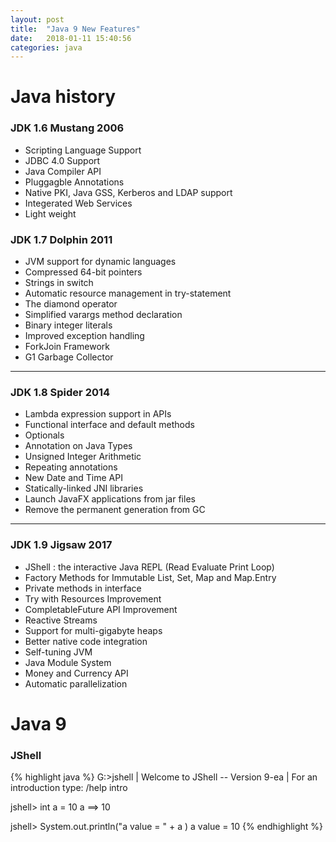 ```yaml
---
layout: post
title:  "Java 9 New Features"
date:   2018-01-11 15:40:56
categories: java
---
```

# Java history
### JDK 1.6 Mustang 2006
- Scripting Language Support
- JDBC 4.0 Support
- Java Compiler API
- Pluggagble Annotations
- Native PKI, Java GSS, Kerberos and LDAP support
- Integerated Web Services
- Light weight

### JDK 1.7 Dolphin 2011
- JVM support for dynamic languages
- Compressed 64-bit pointers
- Strings in switch
- Automatic resource management in try-statement
- The diamond operator
- Simplified varargs method declaration
- Binary integer literals
- Improved exception handling
- ForkJoin Framework
- G1 Garbage Collector
---
### JDK 1.8 Spider 2014
- Lambda expression support in APIs
- Functional interface and default methods
- Optionals
- Annotation on Java Types
- Unsigned Integer Arithmetic
- Repeating annotations
- New Date and Time API
- Statically-linked JNI libraries
- Launch JavaFX applications from jar files
- Remove the permanent generation from GC
---
### JDK 1.9 Jigsaw 2017
- JShell : the interactive Java REPL (Read Evaluate Print Loop)
- Factory Methods  for Immutable List, Set, Map and  Map.Entry
- Private methods in interface
- Try with Resources Improvement
- CompletableFuture API Improvement
- Reactive Streams
- Support for multi-gigabyte heaps
- Better native code integration
- Self-tuning JVM
- Java Module System
- Money and Currency API
- Automatic parallelization

# Java 9
### JShell
{% highlight java %}
G:\>jshell
|  Welcome to JShell -- Version 9-ea
|  For an introduction type: /help intro


jshell> int a = 10
a ==> 10

jshell> System.out.println("a value = " + a )
a value = 10
{% endhighlight %}
